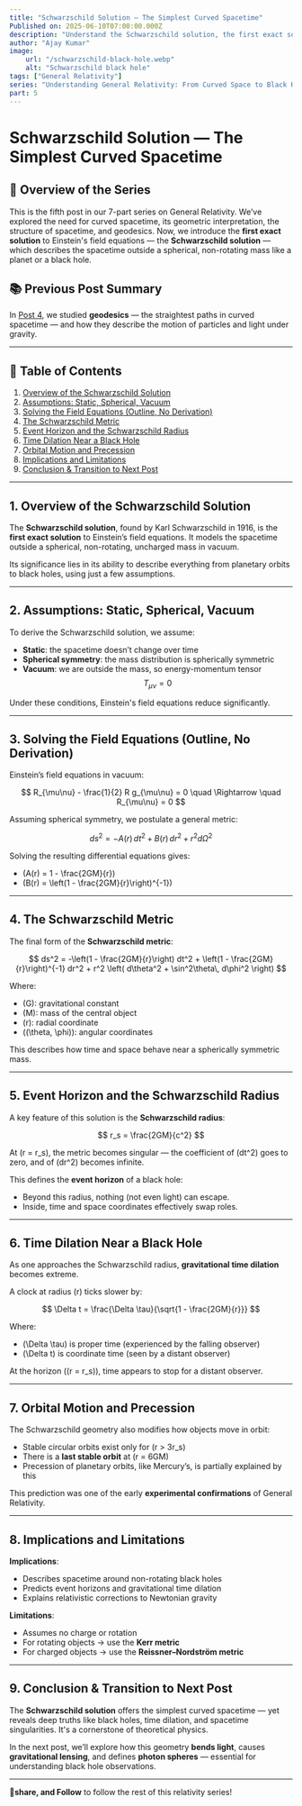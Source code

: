 ```yaml
---
title: "Schwarzschild Solution — The Simplest Curved Spacetime"
Published on: 2025-06-10T07:00:00.000Z
description: "Understand the Schwarzschild solution, the first exact solution to Einstein’s field equations, and explore the geometry around non-rotating spherical masses like black holes."
author: "Ajay Kumar"
image:
    url: "/schwarzschild-black-hole.webp"
    alt: "Schwarzschild black hole"
tags: ["General Relativity"]
series: "Understanding General Relativity: From Curved Space to Black Holes"
part: 5
---
```


# Schwarzschild Solution — The Simplest Curved Spacetime

## 🔭 Overview of the Series

This is the fifth post in our 7-part series on General Relativity. We’ve explored the need for curved spacetime, its geometric interpretation, the structure of spacetime, and geodesics. Now, we introduce the **first exact solution** to Einstein's field equations — the **Schwarzschild solution** — which describes the spacetime outside a spherical, non-rotating mass like a planet or a black hole.

## 📚 Previous Post Summary

In [Post 4](../geodesics-in-curved-spacetime), we studied **geodesics** — the straightest paths in curved spacetime — and how they describe the motion of particles and light under gravity.

---

## 📑 Table of Contents

1. [Overview of the Schwarzschild Solution](#overview-of-the-schwarzschild-solution)
2. [Assumptions: Static, Spherical, Vacuum](#assumptions-static-spherical-vacuum)
3. [Solving the Field Equations (Outline, No Derivation)](#solving-the-field-equations-outline-no-derivation)
4. [The Schwarzschild Metric](#the-schwarzschild-metric)
5. [Event Horizon and the Schwarzschild Radius](#event-horizon-and-the-schwarzschild-radius)
6. [Time Dilation Near a Black Hole](#time-dilation-near-a-black-hole)
7. [Orbital Motion and Precession](#orbital-motion-and-precession)
8. [Implications and Limitations](#implications-and-limitations)
9. [Conclusion & Transition to Next Post](#conclusion--transition-to-next-post)

---

## 1. Overview of the Schwarzschild Solution

The **Schwarzschild solution**, found by Karl Schwarzschild in 1916, is the **first exact solution** to Einstein’s field equations. It models the spacetime outside a spherical, non-rotating, uncharged mass in vacuum.

Its significance lies in its ability to describe everything from planetary orbits to black holes, using just a few assumptions.

---

## 2. Assumptions: Static, Spherical, Vacuum

To derive the Schwarzschild solution, we assume:

-   **Static**: the spacetime doesn’t change over time
-   **Spherical symmetry**: the mass distribution is spherically symmetric
-   **Vacuum**: we are outside the mass, so energy-momentum tensor $$T_{\mu\nu} = 0$$

Under these conditions, Einstein's field equations reduce significantly.

---

## 3. Solving the Field Equations (Outline, No Derivation)

Einstein’s field equations in vacuum:

$$
R_{\mu\nu} - \frac{1}{2} R g_{\mu\nu} = 0 \quad \Rightarrow \quad R_{\mu\nu} = 0
$$

Assuming spherical symmetry, we postulate a general metric:

$$
ds^2 = -A(r)\,dt^2 + B(r)\,dr^2 + r^2 d\Omega^2
$$

Solving the resulting differential equations gives:

-   \(A(r) = 1 - \frac{2GM}{r}\)
-   \(B(r) = \left(1 - \frac{2GM}{r}\right)^{-1}\)

---

## 4. The Schwarzschild Metric

The final form of the **Schwarzschild metric**:

$$
ds^2 = -\left(1 - \frac{2GM}{r}\right) dt^2 + \left(1 - \frac{2GM}{r}\right)^{-1} dr^2 + r^2 \left( d\theta^2 + \sin^2\theta\, d\phi^2 \right)
$$

Where:

-   \(G\): gravitational constant
-   \(M\): mass of the central object
-   \(r\): radial coordinate
-   \((\theta, \phi)\): angular coordinates

This describes how time and space behave near a spherically symmetric mass.

---

## 5. Event Horizon and the Schwarzschild Radius

A key feature of this solution is the **Schwarzschild radius**:

$$
r_s = \frac{2GM}{c^2}
$$

At \(r = r_s\), the metric becomes singular — the coefficient of \(dt^2\) goes to zero, and of \(dr^2\) becomes infinite.

This defines the **event horizon** of a black hole:

-   Beyond this radius, nothing (not even light) can escape.
-   Inside, time and space coordinates effectively swap roles.

---

## 6. Time Dilation Near a Black Hole

As one approaches the Schwarzschild radius, **gravitational time dilation** becomes extreme.

A clock at radius \(r\) ticks slower by:

$$
\Delta t = \frac{\Delta \tau}{\sqrt{1 - \frac{2GM}{r}}}
$$

Where:

-   \(\Delta \tau\) is proper time (experienced by the falling observer)
-   \(\Delta t\) is coordinate time (seen by a distant observer)

At the horizon (\(r = r_s\)), time appears to stop for a distant observer.

---

## 7. Orbital Motion and Precession

The Schwarzschild geometry also modifies how objects move in orbit:

-   Stable circular orbits exist only for \(r > 3r_s\)
-   There is a **last stable orbit** at \(r = 6GM\)
-   Precession of planetary orbits, like Mercury’s, is partially explained by this

This prediction was one of the early **experimental confirmations** of General Relativity.

---

## 8. Implications and Limitations

**Implications**:

-   Describes spacetime around non-rotating black holes
-   Predicts event horizons and gravitational time dilation
-   Explains relativistic corrections to Newtonian gravity

**Limitations**:

-   Assumes no charge or rotation
-   For rotating objects → use the **Kerr metric**
-   For charged objects → use the **Reissner–Nordström metric**

---

## 9. Conclusion & Transition to Next Post

The **Schwarzschild solution** offers the simplest curved spacetime — yet reveals deep truths like black holes, time dilation, and spacetime singularities. It's a cornerstone of theoretical physics.

In the next post, we’ll explore how this geometry **bends light**, causes **gravitational lensing**, and defines **photon spheres** — essential for understanding black hole observations.

---

**📣share, and Follow** to follow the rest of this relativity series!
